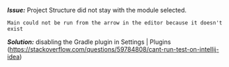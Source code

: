 
***Issue:*** Project Structure did not stay with the module selected.

    Main could not be run from the arrow in the editor because it doesn't exist
***Solution:*** disabling the Gradle plugin in Settings | Plugins
(https://stackoverflow.com/questions/59784808/cant-run-test-on-intellij-idea)